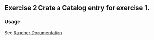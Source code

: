 ## Exercise 2 Crate a Catalog entry for exercise 1.

### Usage

See [Rancher Documentation](http://docs.rancher.com/rancher/v1.2/en/catalog/private-catalog/)